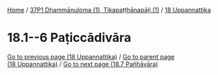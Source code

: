 
[Home](/) / [37P1 Dhammānuloma (1), Tikapaṭṭhānapāḷi (1)](../../37P1.md) / [18 Uppannattika](../18.md)

# 18.1--6 Paṭiccādivāra

[Go to previous page (18 Uppannattika)](../18.md) / [Go to parent page (18 Uppannattika)](../18.md) / [Go to next page (18.7 Pañhāvāra)](18.7.md)


